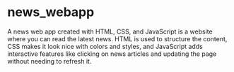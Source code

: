 # news_webapp
A news web app created with HTML, CSS, and JavaScript is a website where you can read the latest news. HTML is used to structure the content, CSS makes it look nice with colors and styles, and JavaScript adds interactive features like clicking on news articles and updating the page without needing to refresh it.
